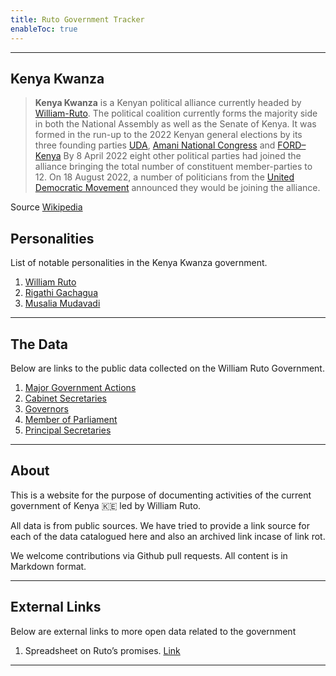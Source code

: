 ```yaml
---
title: Ruto Government Tracker
enableToc: true
---
```

---
## Kenya Kwanza

> **Kenya Kwanza** is a Kenyan political alliance currently headed by [William-Ruto](notes/William-Ruto.md). The political coalition currently forms the majority side in both the National Assembly as well as the Senate of Kenya. It was formed in the run-up to the 2022 Kenyan general elections by its three founding parties [UDA](https://en.wikipedia.org/wiki/United_Democratic_Alliance_(Kenya) "United Democratic Alliance (Kenya)"), [Amani National Congress](https://en.wikipedia.org/wiki/Amani_National_Congress "Amani National Congress") and [FORD–Kenya](https://en.wikipedia.org/wiki/Ford_Kenya "Ford Kenya") By 8 April 2022 eight other political parties had joined the alliance bringing the total number of constituent member-parties to 12. On 18 August 2022, a number of politicians from the [United Democratic Movement](https://en.wikipedia.org/wiki/United_Democratic_Movement_(Kenya) "United Democratic Movement (Kenya)") announced they would be joining the alliance.

Source [Wikipedia](https://en.wikipedia.org/wiki/Kenya_Kwanza)


## Personalities
List of notable personalities in the Kenya Kwanza government. 

1. [William Ruto](notes/William-Ruto.md)
2. [Rigathi Gachagua](notes/Rigathi-Gachagua.md)
3. [Musalia Mudavadi](notes/Musalia-Mudavadi.md)

---
## The Data
Below are links to the public data collected on the William Ruto Government. 

1. [Major Government Actions](notes/Activities)
2. [Cabinet Secretaries](notes/Cabinet.md)
3. [Governors](notes/Governors.md)
4. [Member of Parliament](notes/Members%20of%20Parliament.md)
5. [Principal Secretaries](notes/Principal-Secretaries.md)

---
## About

This is a website for the purpose of documenting activities of the current government of Kenya 🇰🇪 led by William Ruto.

All data is from public sources. We have tried to provide a link source for each of the data catalogued here and also an archived link incase of link rot.

We welcome contributions via Github pull requests. All content is in Markdown format. 

---

##  External Links

Below are external links to more open data related to the government

1. Spreadsheet on Ruto’s promises. [Link](https://docs.google.com/spreadsheets/d/12_sOeITaMcrbdH-21Lj29582soUnai1oW6fJ2nZziaQ/edit#gid=0)

---

